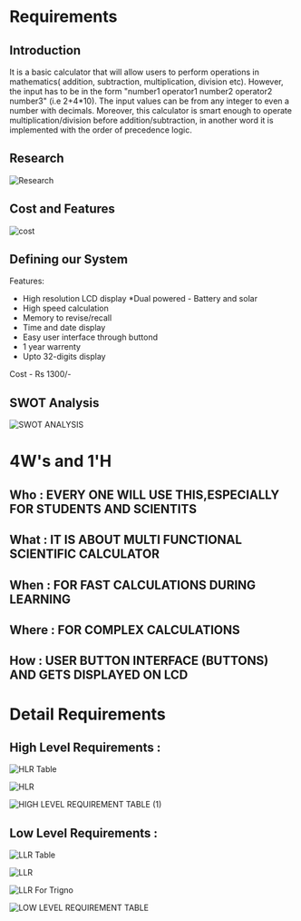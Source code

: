  # Requirements
 
 ## Introduction 
   
   It is a basic calculator that will allow users to perform operations in mathematics( addition, subtraction, multiplication, division etc). However, the input has to be in the form "number1 operator1 number2 operator2 number3" (i.e 2+4*10). The input values can be from any integer to even a number with decimals. Moreover, this calculator is smart enough to operate multiplication/division before addition/subtraction, in another word it is implemented with the order of precedence logic.
 
 ## Research
 
 ![Research](https://user-images.githubusercontent.com/78867874/107884097-d9dd7680-6f18-11eb-9c69-8cc60083dc76.jpeg)
 
 ## Cost and Features
  
![cost](https://user-images.githubusercontent.com/78857426/107904581-4042b300-6f72-11eb-8184-82729fc5cd14.PNG)

 
 ## Defining our System
 
 Features:
 
 * High resolution LCD display
 *Dual powered - Battery and solar
 * High speed calculation
 * Memory to revise/recall
 * Time and date display
 * Easy user interface through buttond
 * 1 year warrenty
 * Upto 32-digits display
 
 Cost - Rs 1300/-
 
 ## SWOT Analysis
 
 ![SWOT ANALYSIS](https://user-images.githubusercontent.com/78864900/107903791-1ab4aa00-6f70-11eb-9126-1e5120f1c330.PNG)

  # 4W's and 1'H
 
 ## Who : EVERY ONE WILL USE THIS,ESPECIALLY FOR STUDENTS AND SCIENTITS
 
 ## What : IT IS ABOUT MULTI FUNCTIONAL SCIENTIFIC CALCULATOR
 
 ## When : FOR FAST CALCULATIONS DURING LEARNING 
 
 ## Where : FOR COMPLEX CALCULATIONS  
 
 ## How : USER BUTTON INTERFACE (BUTTONS) AND GETS DISPLAYED ON LCD
 
 # Detail Requirements
 
 ## High Level Requirements :
 
 ![HLR Table](https://user-images.githubusercontent.com/78867874/107884311-5cb30100-6f1a-11eb-9bff-1973c91be8f0.jpeg)
 
 ![HLR](https://user-images.githubusercontent.com/78857426/107904867-15a52a00-6f73-11eb-8f53-cf3d7f4fd234.PNG)
 
 ![HIGH LEVEL REQUIREMENT TABLE (1)](https://user-images.githubusercontent.com/78871909/107902819-88aba200-6f6d-11eb-8ac6-140b90afd6f8.jpg)


 

 
 ## Low Level Requirements :
 
 ![LLR Table](https://user-images.githubusercontent.com/78867874/107884352-908e2680-6f1a-11eb-99a2-927e41c853ac.jpeg)
 
 ![LLR](https://user-images.githubusercontent.com/78857426/107904931-3bcaca00-6f73-11eb-8ea4-b83d55ca1092.PNG)
 
 ![LLR For Trigno](https://user-images.githubusercontent.com/78864900/107905289-489bed80-6f74-11eb-8539-6697422b3db9.jpg)
 
 ![LOW LEVEL REQUIREMENT TABLE](https://user-images.githubusercontent.com/78871909/107902881-b395f600-6f6d-11eb-885c-d6c3240c5cac.jpg)



 
 


 
